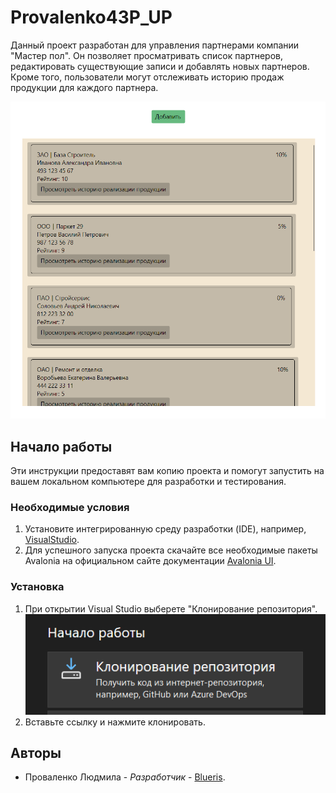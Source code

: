 # Provalenko43P_UP

Данный проект разработан для управления партнерами компании "Мастер пол". Он 
позволяет просматривать список партнеров, редактировать существующие записи и
добавлять новых партнеров. Кроме того, пользователи могут отслеживать историю 
продаж продукции для каждого партнера.

![Главная страница приложения](image.png)

## Начало работы

Эти инструкции предоставят вам копию проекта и помогут запустить на вашем локальном компьютере для разработки и тестирования.


### Необходимые условия

1. Установите интегрированную среду разработки (IDE), например, [VisualStudio](https://visualstudio.microsoft.com/ru/).
2. Для успешного запуска проекта скачайте все необходимые пакеты Avalonia на официальном сайте документации [Avalonia UI](https://docs.avaloniaui.net/docs/get-started/install).

### Установка

1. При открытии Visual Studio выберете "Клонирование репозитория".
![Клонирование](image-1.png)
2. Вставьте ссылку и нажмите клонировать.


## Авторы

* Проваленко Людмила - *Разработчик* - [Blueris](https://github.com/Blueriss).
